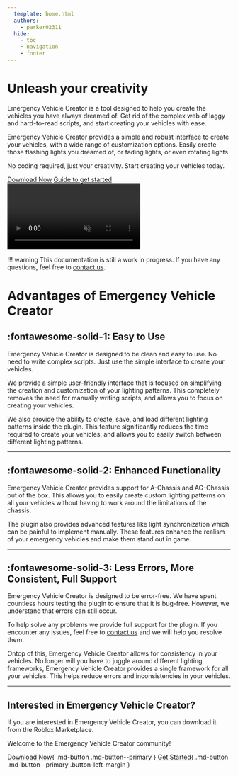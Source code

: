 ```yaml
---
  template: home.html
  authors:
    - parker02311
  hide:
    - toc
    - navigation
    - footer
---
```



<div class="hero" markdown>

<div class="hero-content">

<h1><b>Unleash your creativity</b></h1>
<p>
Emergency Vehicle Creator is a tool designed to help you create the vehicles you have always dreamed of.
Get rid of the complex web of laggy and hard-to-read scripts, and start creating your vehicles with ease.
</p>
<p>
Emergency Vehicle Creator provides a simple and robust interface to create your vehicles, with a wide range of customization options.
Easily create those flashing lights you dreamed of, or fading lights, or even rotating lights.
</p>
<p>
No coding required, just your creativity. Start creating your vehicles today.
</p>
<div class="hero-links">
<a href="https://create.roblox.com/marketplace/asset/9953321418">Download Now</a>
<a href="get-started/vehicle-setup/vehicle-creator/getting-started/" class="padd">Guide to get started</a>
</div>
</div>

<video autoplay loop muted class="hero-video">
<source src="/assets/home.mp4" type="video/mp4">
</video>


</div>

!!! warning
	This documentation is still a work in progress. If you have any questions, feel free to [contact us](https://redon.tech/discord).

# Advantages of Emergency Vehicle Creator

## :fontawesome-solid-1: **Easy to Use**

Emergency Vehicle Creator is designed to be clean and easy to use. 
No need to write complex scripts. Just use the simple interface to create your vehicles.

We provide a simple user-friendly interface that is focused on simplifying the creation and customization of your lighting patterns.
This completely removes the need for manually writing scripts, and allows you to focus on creating your vehicles.

We also provide the ability to create, save, and load different lighting patterns inside the plugin. 
This feature significantly reduces the time required to create your vehicles, and allows you to easily switch between different lighting patterns.

---

## :fontawesome-solid-2: **Enhanced Functionality**

Emergency Vehicle Creator provides support for A-Chassis and AG-Chassis out of the box. This allows you to easily create custom 
lighting patterns on all your vehicles without having to work around the limitations of the chassis.

The plugin also provides advanced features like light synchronization which can be painful to implement manually. These features
enhance the realism of your emergency vehicles and make them stand out in game.

---

## :fontawesome-solid-3: **Less Errors, More Consistent, Full Support**

Emergency Vehicle Creator is designed to be error-free. We have spent countless hours testing the plugin to ensure that it is bug-free.
However, we understand that errors can still occur.

To help solve any problems we provide full support for the plugin. If you encounter any issues, feel free to 
[contact us](https://redon.tech/discord) and we will help you resolve them.

Ontop of this, Emergency Vehicle Creator allows for consistency in your vehicles. No longer will you have to juggle 
around different lighting frameworks, Emergency Vehicle Creator provides a single framework for all your vehicles.
This helps reduce errors and inconsistencies in your vehicles.

---

## Interested in Emergency Vehicle Creator?

If you are interested in Emergency Vehicle Creator, you can download it from the Roblox Marketplace.

Welcome to the Emergency Vehicle Creator community!

[Download Now](https://create.roblox.com/marketplace/asset/9953321418){ .md-button .md-button--primary }
[Get Started](get-started/vehicle-setup/vehicle-creator/getting-started.md){ .md-button .md-button--primary .button-left-margin }